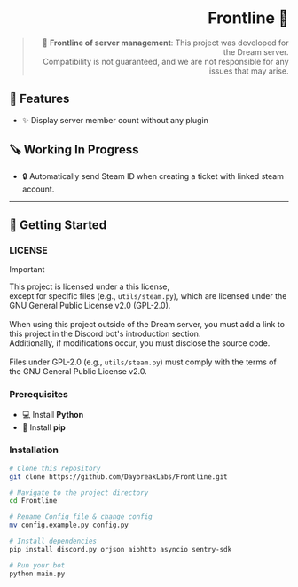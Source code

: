 <div align="right">

# Frontline 🌙
> 🔧 **Frontline of server management**:
> This project was developed for the Dream server.<br>
> Compatibility is not guaranteed, and we are not responsible for any issues that may arise.
</div>

## 🌟 Features

- ✨ Display server member count without any plugin
## 🪚 Working In Progress
- 🔒 Automatically send Steam ID when creating a ticket with linked steam account.

---

## 📖 Getting Started
### LICENSE
> [!IMPORTANT]  
> This project is licensed under a this license,<br>
> except for specific files (e.g., `utils/steam.py`), which are licensed under the GNU General Public License v2.0 (GPL-2.0).<br><br>
> When using this project outside of the Dream server, you must add a link to this project in the Discord bot's introduction section.<br>
> Additionally, if modifications occur, you must disclose the source code.<br><br>
> Files under GPL-2.0 (e.g., `utils/steam.py`) must comply with the terms of the GNU General Public License v2.0.
### Prerequisites

- 💻 Install  **Python**
- 🔧 Install **pip**

### Installation

```bash
# Clone this repository
git clone https://github.com/DaybreakLabs/Frontline.git

# Navigate to the project directory
cd Frontline

# Rename Config file & change config
mv config.example.py config.py

# Install dependencies
pip install discord.py orjson aiohttp asyncio sentry-sdk

# Run your bot
python main.py
```